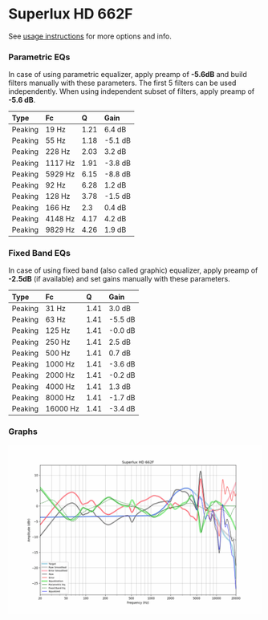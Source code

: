 # Superlux HD 662F
See [usage instructions](https://github.com/jaakkopasanen/AutoEq#usage) for more options and info.

### Parametric EQs
In case of using parametric equalizer, apply preamp of **-5.6dB** and build filters manually
with these parameters. The first 5 filters can be used independently.
When using independent subset of filters, apply preamp of **-5.6 dB**.

| Type    | Fc      |    Q | Gain    |
|:--------|:--------|:-----|:--------|
| Peaking | 19 Hz   | 1.21 | 6.4 dB  |
| Peaking | 55 Hz   | 1.18 | -5.1 dB |
| Peaking | 228 Hz  | 2.03 | 3.2 dB  |
| Peaking | 1117 Hz | 1.91 | -3.8 dB |
| Peaking | 5929 Hz | 6.15 | -8.8 dB |
| Peaking | 92 Hz   | 6.28 | 1.2 dB  |
| Peaking | 128 Hz  | 3.78 | -1.5 dB |
| Peaking | 166 Hz  | 2.3  | 0.4 dB  |
| Peaking | 4148 Hz | 4.17 | 4.2 dB  |
| Peaking | 9829 Hz | 4.26 | 1.9 dB  |

### Fixed Band EQs
In case of using fixed band (also called graphic) equalizer, apply preamp of **-2.5dB**
(if available) and set gains manually with these parameters.

| Type    | Fc       |    Q | Gain    |
|:--------|:---------|:-----|:--------|
| Peaking | 31 Hz    | 1.41 | 3.0 dB  |
| Peaking | 63 Hz    | 1.41 | -5.5 dB |
| Peaking | 125 Hz   | 1.41 | -0.0 dB |
| Peaking | 250 Hz   | 1.41 | 2.5 dB  |
| Peaking | 500 Hz   | 1.41 | 0.7 dB  |
| Peaking | 1000 Hz  | 1.41 | -3.6 dB |
| Peaking | 2000 Hz  | 1.41 | -0.2 dB |
| Peaking | 4000 Hz  | 1.41 | 1.3 dB  |
| Peaking | 8000 Hz  | 1.41 | -1.7 dB |
| Peaking | 16000 Hz | 1.41 | -3.4 dB |

### Graphs
![](./Superlux%20HD%20662F.png)